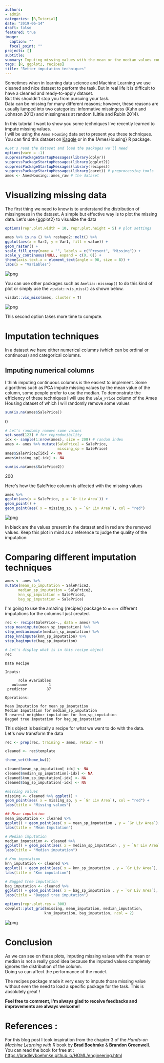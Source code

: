 ```yaml
---
authors:
- admin
categories: [R,Tutorial]
date: "2019-06-14"
draft: false
featured: true
image:
  caption: ""
  focal_point: ""
projects: []
subtitle: 
summary: Imputing missing values with the mean or the median values completely ignores the distribution of your column and can lead to weaker models. Thanks to  the #recipes #Rstats package, imputing missing values with #ML algorithms such as #knn or #treebased algorithms is really really easy.
tags: [R, ggplot2, recipes]
title: "Better imputation techniques"
---
```



Sometimes when in learning data science and Machine Learning we use cleaned and nice dataset to perform the task. But in real life it is difficult to have a cleaned and ready-to-apply dataset.  
But this shouldn't stop you from pursuing your task.  
Data can be missing for many different reasons; however, these reasons are usually lumped into two categories: informative missingess (Kuhn and Johnson 2013) and missingness at random (Little and Rubin 2014).  
  
    
In this tutorial I want to show you some techniques I've recently learned to impute missing values.  
I will be using the `Ames Housing` data set to present you these techniques. You can find this dataset on [Kaggle](https://www.kaggle.com/c/house-prices-advanced-regression-techniques) or in the {AmesHousing} R package.


```R
#Let's read the dataset and load the packages we'll need
options(warn = -1)
suppressPackageStartupMessages(library(dplyr))
suppressPackageStartupMessages(library(ggplot2))
suppressPackageStartupMessages(library(recipes))
suppressPackageStartupMessages(library(caret)) # preprocessing tools
ames <- AmesHousing::ames_raw # the dataset
```

# Visualizing missing data

The first thing we need to know is to understand the distribution of missingness in the dataset. A simple but effective way is to plot the missing data. Let's use {ggplot2} to visualize the data


```R
options(repr.plot.width = 10, repr.plot.height = 5) # plot settings

ames %>% is.na () %>% reshape2::melt() %>%
ggplot(aes(x = Var2, y = Var1, fill = value)) +
geom_raster() + 
scale_fill_grey(name = "", labels = c("Present", "Missing")) +
scale_y_continuous(NULL, expand = c(0, 0)) +
theme(axis.text.x = element_text(angle = 90, size = 8)) + 
labs(x = "Variables")
```


![png](output_4_0.png)


You can use other packages such as `Amelia::missmap()` to do this kind of plot or simply use the `visdat::vis_miss()` as shown below.


```R
visdat::vis_miss(ames, cluster = T)
```


![png](output_6_0.png)


This second option takes more time to compute.  
# Imputation techniques
In a dataset we have either numerical columns (which can be ordinal or continuous) and categorical columns.  

## Imputing numerical columns
I think imputing continuous columns is the easiest to implement. Some algorithms such as PCA impute missing values by the mean value of the column, some people prefer to use the median. To demonstrate the efficiency of these techniques I will use the `Sale_Price` column of the Ames Housing dataset of which I will randomly remove some values


```R
sum(is.na(ames$SalePrice))
```


0



```R
# Let's randomly remove some values
set.seed(123) # for reproducibility
idx <- sample(1:nrow(ames), size = 200) # random index
ames <- ames %>% mutate(SalePrice2 = SalePrice, 
                        missing_sp = SalePrice)
ames$SalePrice2[idx] <- NA
ames$missing_sp[-idx] <- NA
```


```R
sum(is.na(ames$SalePrice2))
```


200


Here's how the SalePrice column is affected with the missing values


```R
ames %>%
ggplot(aes(x = SalePrice, y = `Gr Liv Area`)) +
geom_point() + 
geom_point(aes( x = missing_sp, y = `Gr Liv Area`), col = "red")
```


![png](output_12_0.png)


In black are the values present in the dataset and in red are the removed values. Keep this plot in mind as a reference to judge the quality of the imputation

# Comparing different imputation techniques


```R
ames <- ames %>%
mutate(mean_sp_imputation = SalePrice2,
      median_sp_imputation = SalePrice2,
      knn_sp_imputation = SalePrice2,
      bag_sp_imputation = SalePrice)
```

I'm going to use the amazing {recipes} package to `order` different imputations for the columns I just created.


```R
rec <- recipe(SalePrice~., data = ames) %>%
step_meanimpute(mean_sp_imputation) %>%
step_medianimpute(median_sp_imputation) %>%
step_knnimpute(knn_sp_imputation) %>%
step_bagimpute(bag_sp_imputation)
```


```R
# Let's display what is in this recipe object
rec
```


    Data Recipe
    
    Inputs:
    
          role #variables
       outcome          1
     predictor         87
    
    Operations:
    
    Mean Imputation for mean_sp_imputation
    Median Imputation for median_sp_imputation
    5-nearest neighbor imputation for knn_sp_imputation
    Bagged tree imputation for bag_sp_imputation


This object is basically a recipe for what we want to do with the data.  
Let's now transform the data


```R
rec <- prep(rec, training = ames, retain = T)
```


```R
cleaned <- rec$template
```


```R
theme_set(theme_bw())
```


```R
cleaned$mean_sp_imputation[-idx] <- NA
cleaned$median_sp_imputation[-idx] <- NA
cleaned$knn_sp_imputation[-idx] <- NA
cleaned$bag_sp_imputation[-idx] <- NA

#missing values
missing <- cleaned %>% ggplot() + 
geom_point(aes( x = missing_sp, y = `Gr Liv Area`), col = "red") +
labs(title = "Missing values")

## Mean imputation
mean_imputation <- cleaned %>% 
ggplot() + geom_point(aes( x = mean_sp_imputation , y = `Gr Liv Area`), col = "blue") +
labs(title = "Mean Imputation")

# Median imputation
median_imputation <- cleaned %>% 
ggplot() + geom_point(aes( x = median_sp_imputation , y = `Gr Liv Area`), col = "blue") +
labs(title = "Median imputation")

# Knn imputation
knn_imputation <- cleaned %>% 
ggplot() + geom_point(aes( x = knn_sp_imputation , y = `Gr Liv Area`), col = "blue") +
labs(title = "Knn imputation")

# Bagged tree imputation
bag_imputation <- cleaned %>% 
ggplot() + geom_point(aes( x = bag_sp_imputation , y = `Gr Liv Area`), col = "blue") +
labs(title = "Bagged tree imputation")
```


```R
options(repr.plot.res = 300)
cowplot::plot_grid(missing, mean_imputation, median_imputation, 
                  knn_imputation, bag_imputation, ncol = 2)
```


![png](output_24_0.png)


# Conclusion

As we can see on these plots, imputing missing values with the mean or median is not a really good idea because the imputed values completely ignores the distribution of the column.  
Doing so can affect the performance of the model.  

The recipes package made it very easy to impute those missing value without even the need to load a specific package for the task. This is absolutely great !  

**Feel free to comment, I'm always glad to receive feedbacks and improvements are always welcome!**

# References :
For this blog post I took inspiration from the chapter 3 of the *Hands-on Machine Learning with R* book by
**Brad Boehmke** & **Brandon Greenwell**.  
You can read the book for free at : https://bradleyboehmke.github.io/HOML/engineering.html


```R

```
